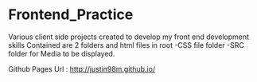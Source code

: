 # Frontend_Practice
Various client side projects created to develop my front end development skills
Contained are 2 folders and html files in root 
-CSS file folder
-SRC folder for Media to be displayed.

Github Pages Url : http://justin98m.github.io/
